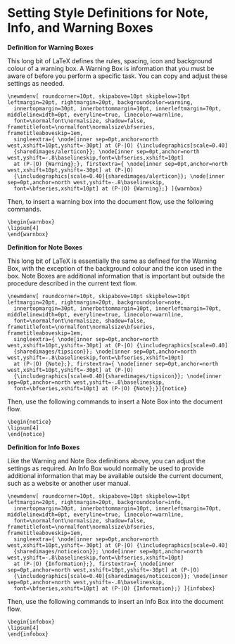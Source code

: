 # Setting Style Definitions for Note, Info, and Warning Boxes



**Definition for Warning Boxes**

This long bit of LaTeX defines the rules, spacing, icon and background colour of a warning box. A Warning Box is information that you must be aware of before you perform a specific task. You can copy and adjust these settings as needed.

    \newmdenv[ roundcorner=10pt, skipabove=10pt skipbelow=10pt leftmargin=20pt, rightmargin=20pt, backgroundcolor=warning,
      innertopmargin=30pt, innerbottommargin=10pt, innerleftmargin=70pt, middlelinewidth=0pt, everyline=true, linecolor=warnline,
      font=\normalfont\normalsize, shadow=false, frametitlefont=\normalfont\normalsize\bfseries, frametitleaboveskip=1em,
      singleextra={ \node[inner sep=0pt,anchor=north west,xshift=10pt,yshift=-30pt] at (P-|O) {\includegraphics[scale=0.40]
      {sharedimages/alerticon}}; \node[inner sep=0pt,anchor=north west,yshift=-.8\baselineskip,font=\bfseries,xshift=10pt]
      at (P-|O) {Warning};}, firstextra={ \node[inner sep=0pt,anchor=north west,xshift=10pt,yshift=-30pt] at (P-|O)
      {\includegraphics[scale=0.40]{sharedimages/alerticon}}; \node[inner sep=0pt,anchor=north west,yshift=-.8\baselineskip,
      font=\bfseries,xshift=10pt] at (P-|O) {Warning};} ]{warnbox}


Then, to insert a warning box into the document flow, use the following commands.

    \begin{warnbox}
    \lipsum[4]
    \end{warnbox}    


**Definition for Note Boxes**

This long bit of LaTeX is essentially the same as defined for the Warning Box, with the exception of the background colour and the icon used in the box. Note Boxes are additional information that is important but outside the procedure described in the current text flow.

    \newmdenv[ roundcorner=10pt, skipabove=10pt skipbelow=10pt leftmargin=20pt, rightmargin=20pt, backgroundcolor=note,
      innertopmargin=30pt, innerbottommargin=10pt, innerleftmargin=70pt, middlelinewidth=0pt, everyline=true, linecolor=warnline,
      font=\normalfont\normalsize, shadow=false, frametitlefont=\normalfont\normalsize\bfseries, frametitleaboveskip=1em,
      singleextra={ \node[inner sep=0pt,anchor=north west,xshift=10pt,yshift=-30pt] at (P-|O) {\includegraphics[scale=0.40]
      {sharedimages/tipsicon}}; \node[inner sep=0pt,anchor=north west,yshift=-.8\baselineskip,font=\bfseries,xshift=10pt]
      at (P-|O) {Note};}, firstextra={ \node[inner sep=0pt,anchor=north west,xshift=10pt,yshift=-30pt] at (P-|O)
      {\includegraphics[scale=0.40]{sharedimages/tipsicon}}; \node[inner sep=0pt,anchor=north west,yshift=-.8\baselineskip,
      font=\bfseries,xshift=10pt] at (P-|O) {Note};}]{notice}  


Then, use the following commands to insert a Note Box into the document flow.

    \begin{notice}
    \lipsum[4]
    \end{notice}


**Definition for Info Boxes**

Like the Warning and Note Box definitions above, you can adjust the settings as required. An Info Box would normally be used to provide additional information that may be available outside the current document, such as a website or another user manual.

    \newmdenv[ roundcorner=10pt, skipabove=10pt skipbelow=10pt leftmargin=20pt, rightmargin=20pt, backgroundcolor=info,
      innertopmargin=30pt, innerbottommargin=10pt, innerleftmargin=70pt, middlelinewidth=0pt, everyline=true, linecolor=warnline,
      font=\normalfont\normalsize, shadow=false, frametitlefont=\normalfont\normalsize\bfseries, frametitleaboveskip=1em,
      singleextra={ \node[inner sep=0pt,anchor=north west,xshift=10pt,yshift=-30pt] at (P-|O) {\includegraphics[scale=0.40]
      {sharedimages/noticeicon}}; \node[inner sep=0pt,anchor=north west,yshift=-.8\baselineskip,font=\bfseries,xshift=10pt]
      at (P-|O) {Information};}, firstextra={ \node[inner sep=0pt,anchor=north west,xshift=10pt,yshift=-30pt] at (P-|O)
      {\includegraphics[scale=0.40]{sharedimages/noticeicon}}; \node[inner sep=0pt,anchor=north west,yshift=-.8\baselineskip,
      font=\bfseries,xshift=10pt] at (P-|O) {Information};} ]{infobox}


Then, use the following commands to insert an Info Box into the document flow.

    \begin{infobox}
    \lipsum[4]
    \end{infobox}
